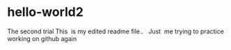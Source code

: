 # hello-world2
The second trial
This  is my edited readme file..
 
Just  me trying to practice working on github again

